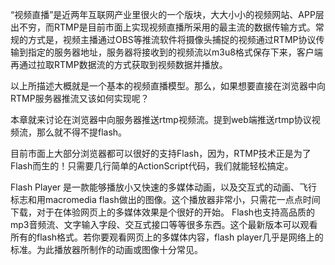 “视频直播”是近两年互联网产业里很火的一个版块，大大小小的视频网站、APP层出不穷，而RTMP是目前市面上实现视频直播所采用的最主流的数据传输方式。常规的方式是，视频主播通过OBS等推流软件将摄像头捕捉的视频通过RTMP协议传输到指定的服务器地址，服务器将接收到的视频流以m3u8格式保存下来，客户端再通过拉取RTMP数据流的方式获取到视频数据并播放。

以上所描述大概就是一个基本的视频直播模型。那么，如果想要直接在浏览器中向RTMP服务器推流又该如何实现呢？

本章就来讨论在浏览器中向服务器推送rtmp视频流。提到web端推送rtmp协议视频流，那么就不得不提flash。

目前市面上大部分浏览器都可以很好的支持Flash，因为，RTMP技术正是为了Flash而生的！只需要几行简单的ActionScript代码，我们就能轻松搞定。

Flash Player 是一款能够播放小又快速的多媒体动画，以及交互式的动画、飞行标志和用macromedia flash做出的图像。这个播放器非常小，只需花一点点时间下载，对于在体验网页上的多媒体效果是个很好的开始。
Flash也支持高品质的mp3音频流、文字输入字段、交互式接口等等很多东西。这个最新版本可以观看所有的flash格式。若你要观看网页上的多媒体内容，flash player几乎是网络上的标准。为此播放器所制作的动画或图像十分常见。
